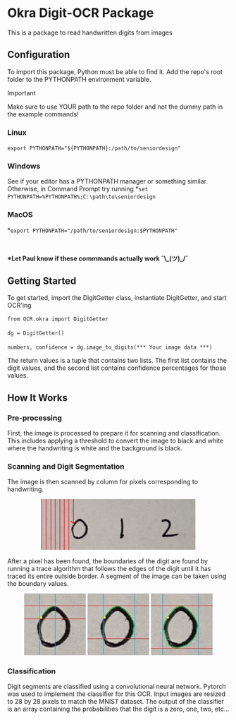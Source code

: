 # Okra Digit-OCR Package

This is a package to read handwritten digits from images

## Configuration

To import this package, Python must be able to find it. Add the repo's root folder
to the PYTHONPATH environment variable.

> [!IMPORTANT]
> Make sure to use YOUR path to the repo folder and not the dummy path in the example commands!

### Linux

`export PYTHONPATH="${PYTHONPATH}:/path/to/seniordesign"`

### Windows

See if your editor has a PYTHONPATH manager or something similar.
Otherwise, in Command Prompt try running *`set PYTHONPATH=%PYTHONPATH%;C:\path\to\seniordesign`

### MacOS

*`export PYTHONPATH="/path/to/seniordesign:$PYTHONPATH"`

<br>

__*Let Paul know if these commmands actually work ¯\\\_(ツ)\_/¯__

## Getting Started

To get started, import the DigitGetter class, instantiate DigitGetter, and start OCR'ing

```
from OCR.okra import DigitGetter

dg = DigitGetter()

numbers, confidence = dg.image_to_digits(*** Your image data ***)
```

The return values is a tuple that contains two lists. The first list contains
the digit values, and the second list contains confidence percentages for those
values.

## How It Works

### Pre-processing

First, the image is processed to prepare it for scanning and classification.
This includes applying a threshold to convert the image to black and white
where the handwriting is white and the background is black.


### Scanning and Digit Segmentation

The image is then scanned by column for pixels corresponding to handwriting.

<div align="center">
    <img src="readme_images/scan.jpg" width="350">
</div>

After a pixel has been found, the boundaries of the digit are found by running
a trace algorithm that follows the edges of the digit until it has traced its entire outside border.
A segment of the image can be taken using the boundary values.

<div align="center">
    <img src="readme_images/trace1.jpg" width="140">
    <img src="readme_images/trace2.jpg" width="140">
    <img src="readme_images/trace3.jpg" width="140">
</div>

### Classification

Digit segments are classified using a convolutional neural network.
Pytorch was used to implement the classifier for this OCR. Input images are
resized to 28 by 28 pixels to match the MNIST dataset. The output of the
classifier is an array containing the probabilities that the digit is a
zero, one, two, etc...
